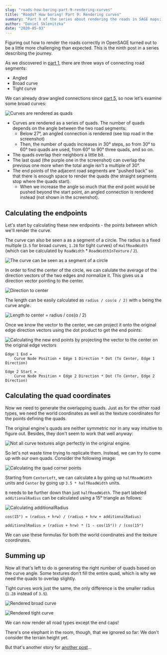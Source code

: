 ```yaml
---
slug: "roads-how-boring-part-9-rendering-curves"
title: "Roads? How boring! Part 9: Rendering curves"
summary: "Part 9 of the series about rendering the roads in SAGE maps: Rendering curves"
author: "Daniel Sklenitzka"
date: "2020-05-03"
---
```


Figuring out how to render the roads correctly in OpenSAGE turned out to be a little more challenging than expected. This is the ninth post in a series describing the journey.

As we discovered in [part 1](/blog/roads-how-boring-part-1-taking-stock), there are three ways of connecting road segments:

* Angled
* Broad curve
* Tight curve

We can already draw angled connections since [part 5](/blog/roads-how-boring-part-5-connecting-the-road-segments), so now let's examine some broad curves:

![Curves are rendered as quads](wireframe_curves.png)

* Curves are rendered as a series of quads. The number of quads depends on the angle between the two road segments:
    * Below 27°, an angled connection is rendered (see top road in the screenshot)
    * Then, the number of quads increases in 30° steps, so from 30° to 60° two quads are used, from 60° to 90° three quads, and so on.
* The quads overlap their neighbors a little bit.
* The last quad (the purple one in the screenshot) can overlap the previous one more when the total angle isn't a multiple of 30°.
* The end points of the adjacent road segments are "pushed back" so that there is enough space to render the quads (the straight segments stop where the quads start).
    * When we increase the angle so much that the end point would be pushed beyond the start point, an angled connection is rendered instead (not shown in the screenshot).

## Calculating the endpoints

Let's start by calculating these new endpoints - the points between which we'll render the curve.

The curve can also be seen a as a segment of a circle. The radius is a fixed multiple (`3.5` for broad curves, `1.28` for tight curves) of `HalfRoadWidth` (which can be calculated by `RoadWidth` * `RoadWidthInTexture` / `2`).

![The curve can be seen as a segment of a circle](curves_drawing_0.png)

In order to find the center of the circle, we can calulate the average of the direction vectors of the two edges and normalize it. This gives us a direction vector pointing to the center.

![Direction to center](curves_drawing_1.png)

The length can be easily calculated as `radius / cos(α / 2)` with `α` being the curve angle.

![Length to center = radius / cos(α / 2)](curves_drawing_2.png)

Once we know the vector to the center, we can project it onto the original edge direction vectors using the dot product to get the end points:

![Calculating the new end points by projecting the vector to the center on the original edge vectors](curves_drawing_3.png)

```
Edge 1 End =
    Curve Node Position + Edge 1 Direction * Dot (To Center, Edge 1 Direction)

Edge 2 Start =
    Curve Node Position + Edge 2 Direction * Dot (To Center, Edge 2 Direction)
```

## Calculating the quad coordinates

Now we need to generate the overlapping quads. Just as for the other road types, we need the world coordinates as well as the texture coordinates for the points defining the quads.

The original engine's quads are neither symmetric nor in any way intuitive to figure out. Besides, they don't seem to work that well anyway:

![Not all curve textures align perfectly in the original engine.](traintrack_original.png)

So let's not waste time trying to replicate them. Instead, we can try to come up with our own quads. Consider the following image:

![Calculating the quad corner points](curve_texture.png)

Starting from `CenterLeft`, we can calculate `A` by going up `halfRoadWidth` units and `Center` by going up `3.5 * halfRoadWidth` units.

`B` needs to be further down than just `halfRoadWidth`. The part labeled `additionalRadius` can be calculated using a 15° triangle as follows:

![Calculating additionalRadius](additional_radius.png)

`cos(15°) = (radius + hrw) / (radius + hrw + additionalRadius)`

`additionalRadius = (radius + hrw) * (1 - cos(15°)) / (cos(15°)`

We can use these formulas for both the world coordinates and the texture coordinates.

## Summing up

Now all that's left to do is generating the right number of quads based on the curve angle. Some textures don't fill the entire quad, which is why we need the quads to overlap slightly.

Tight curves work just the same, the only difference is the smaller radius (`1.28` instead of `3.5`).

![Rendered broad curve](curve.png)

![Rendered tight curve](traintrack.png)

We can now render all road types except the end caps!

There's one elephant in the room, though, that we ignored so far: We don't consider the terrain height yet.

But that's another story for [another post](/blog/roads-how-boring-part-10-considering-the-terrain)...
